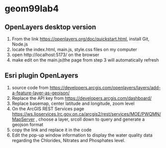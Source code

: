 # geom99lab4
## OpenLayers desktop version
1. From the link https://openlayers.org/doc/quickstart.html, install Git, Node.js
2. locate the index.html, main.js, style.css files on my computer
3. open http://localhost:5173/ on the browser
4. make edit on the main.js(the page from step 3 will automatically refresh 

## Esri plugin OpenLayers
1. source code from https://developers.arcgis.com/openlayers/layers/add-a-feature-layer-as-geojson/
2. Replace the API key from https://developers.arcgis.com/dashboard/
3. Replace basemap, center latitude and longitude, zoom level
4. On the ArcGIS REST Services page https://ws.lioservices.lrc.gov.on.ca/arcgis2/rest/services/MOE/PWQMN/MapServer , choose a layer, srcoll down to query and generate a geojson format
5. copy the link and replace it in the code
6. Edit the pop-up window information to display the water quality data regarding the Chlorides, Nitrates and Phosphates level.

